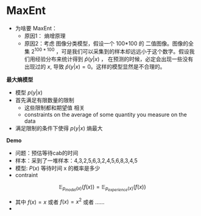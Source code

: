 # MaxEnt

* 为啥要 MaxEnt： 
  * 原因1： 熵增原理
  * 原因2：考虑 图像分类模型，假设一个 100*100 的 二值图像。图像的全集 $2^{100 * 100}$ ，可是我们可以采集到的样本却远远小于这个数字。假设我们用经验分布来统计得到 $\hat p(y|x)$ ， 在预测的时候，必定会出现一些没有出现过的 $x$, 导致 $\hat p(y|x) = 0$。这样的模型显然是不合理的。

**最大熵模型**

* 模型 $p(y|x)$
* 首先满足有限数量的限制
  * 这些限制都和期望值 相关
  * constraints on the average of some quantity you measure on the data
* 满足限制的条件下使得 $p(y|x)$ 熵最大



**Demo**

* 问题：预估等待cab的时间
* 样本：采到了一堆样本：4,3,2,5,6,3,2,4,5,6,8,3,4,5
* 模型: $P(x)$ 等待时间 x 的概率是多少
* contraint

$$
\mathbb E_{p_{model}(x)}(f(x)) = \mathbb E_{p_{experience}(x)}(f(x))
$$

* 其中 $f(x)=x$ 或者 $f(x)=x^2$ 或者 ......
* 



